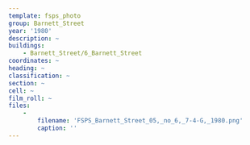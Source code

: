 ```yaml
---
template: fsps_photo
group: Barnett_Street
year: '1980'
description: ~
buildings:
    - Barnett_Street/6_Barnett_Street
coordinates: ~
heading: ~
classification: ~
section: ~
cell: ~
film_roll: ~
files:
    -
        filename: 'FSPS_Barnett_Street_05,_no_6,_7-4-G,_1980.png'
        caption: ''
---
```

